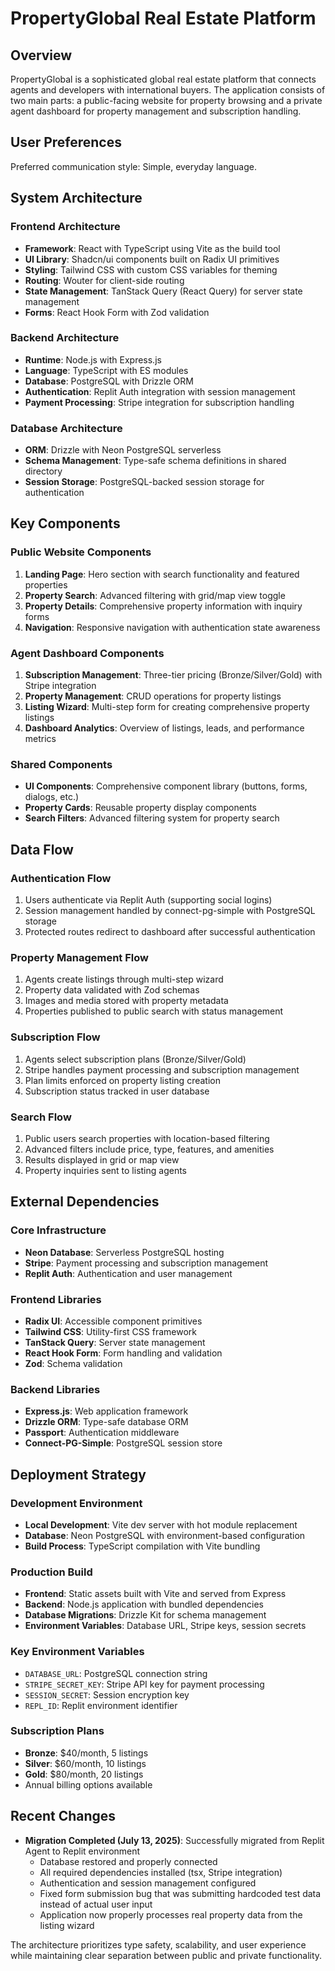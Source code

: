 # PropertyGlobal Real Estate Platform

## Overview

PropertyGlobal is a sophisticated global real estate platform that connects agents and developers with international buyers. The application consists of two main parts: a public-facing website for property browsing and a private agent dashboard for property management and subscription handling.

## User Preferences

Preferred communication style: Simple, everyday language.

## System Architecture

### Frontend Architecture
- **Framework**: React with TypeScript using Vite as the build tool
- **UI Library**: Shadcn/ui components built on Radix UI primitives
- **Styling**: Tailwind CSS with custom CSS variables for theming
- **Routing**: Wouter for client-side routing
- **State Management**: TanStack Query (React Query) for server state management
- **Forms**: React Hook Form with Zod validation

### Backend Architecture
- **Runtime**: Node.js with Express.js
- **Language**: TypeScript with ES modules
- **Database**: PostgreSQL with Drizzle ORM
- **Authentication**: Replit Auth integration with session management
- **Payment Processing**: Stripe integration for subscription handling

### Database Architecture
- **ORM**: Drizzle with Neon PostgreSQL serverless
- **Schema Management**: Type-safe schema definitions in shared directory
- **Session Storage**: PostgreSQL-backed session storage for authentication

## Key Components

### Public Website Components
1. **Landing Page**: Hero section with search functionality and featured properties
2. **Property Search**: Advanced filtering with grid/map view toggle
3. **Property Details**: Comprehensive property information with inquiry forms
4. **Navigation**: Responsive navigation with authentication state awareness

### Agent Dashboard Components
1. **Subscription Management**: Three-tier pricing (Bronze/Silver/Gold) with Stripe integration
2. **Property Management**: CRUD operations for property listings
3. **Listing Wizard**: Multi-step form for creating comprehensive property listings
4. **Dashboard Analytics**: Overview of listings, leads, and performance metrics

### Shared Components
- **UI Components**: Comprehensive component library (buttons, forms, dialogs, etc.)
- **Property Cards**: Reusable property display components
- **Search Filters**: Advanced filtering system for property search

## Data Flow

### Authentication Flow
1. Users authenticate via Replit Auth (supporting social logins)
2. Session management handled by connect-pg-simple with PostgreSQL storage
3. Protected routes redirect to dashboard after successful authentication

### Property Management Flow
1. Agents create listings through multi-step wizard
2. Property data validated with Zod schemas
3. Images and media stored with property metadata
4. Properties published to public search with status management

### Subscription Flow
1. Agents select subscription plans (Bronze/Silver/Gold)
2. Stripe handles payment processing and subscription management
3. Plan limits enforced on property listing creation
4. Subscription status tracked in user database

### Search Flow
1. Public users search properties with location-based filtering
2. Advanced filters include price, type, features, and amenities
3. Results displayed in grid or map view
4. Property inquiries sent to listing agents

## External Dependencies

### Core Infrastructure
- **Neon Database**: Serverless PostgreSQL hosting
- **Stripe**: Payment processing and subscription management
- **Replit Auth**: Authentication and user management

### Frontend Libraries
- **Radix UI**: Accessible component primitives
- **Tailwind CSS**: Utility-first CSS framework
- **TanStack Query**: Server state management
- **React Hook Form**: Form handling and validation
- **Zod**: Schema validation

### Backend Libraries
- **Express.js**: Web application framework
- **Drizzle ORM**: Type-safe database ORM
- **Passport**: Authentication middleware
- **Connect-PG-Simple**: PostgreSQL session store

## Deployment Strategy

### Development Environment
- **Local Development**: Vite dev server with hot module replacement
- **Database**: Neon PostgreSQL with environment-based configuration
- **Build Process**: TypeScript compilation with Vite bundling

### Production Build
- **Frontend**: Static assets built with Vite and served from Express
- **Backend**: Node.js application with bundled dependencies
- **Database Migrations**: Drizzle Kit for schema management
- **Environment Variables**: Database URL, Stripe keys, session secrets

### Key Environment Variables
- `DATABASE_URL`: PostgreSQL connection string
- `STRIPE_SECRET_KEY`: Stripe API key for payment processing
- `SESSION_SECRET`: Session encryption key
- `REPL_ID`: Replit environment identifier

### Subscription Plans
- **Bronze**: $40/month, 5 listings
- **Silver**: $60/month, 10 listings  
- **Gold**: $80/month, 20 listings
- Annual billing options available

## Recent Changes
- **Migration Completed (July 13, 2025)**: Successfully migrated from Replit Agent to Replit environment
  - Database restored and properly connected
  - All required dependencies installed (tsx, Stripe integration)
  - Authentication and session management configured
  - Fixed form submission bug that was submitting hardcoded test data instead of actual user input
  - Application now properly processes real property data from the listing wizard

The architecture prioritizes type safety, scalability, and user experience while maintaining clear separation between public and private functionality.